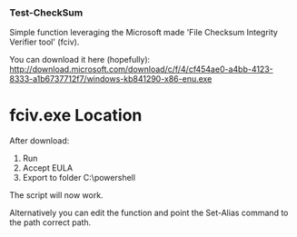 ### Test-CheckSum

Simple function leveraging the Microsoft made 'File Checksum Integrity Verifier tool' (fciv).

You can download it here (hopefully):
http://download.microsoft.com/download/c/f/4/cf454ae0-a4bb-4123-8333-a1b6737712f7/windows-kb841290-x86-enu.exe

# fciv.exe Location
After download:
 1. Run
 2. Accept EULA
 3. Export to folder C:\powershell

The script will now work.

Alternatively you can edit the function and point the Set-Alias command to the path correct path.
